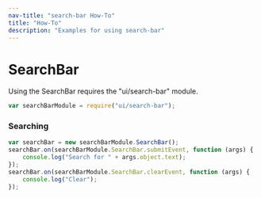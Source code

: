 ```yaml
---
nav-title: "search-bar How-To"
title: "How-To"
description: "Examples for using search-bar"
---
```

# SearchBar
Using the SearchBar requires the "ui/search-bar" module.
``` JavaScript
var searchBarModule = require("ui/search-bar");
```
### Searching
``` JavaScript
var searchBar = new searchBarModule.SearchBar();
searchBar.on(searchBarModule.SearchBar.submitEvent, function (args) {
    console.log("Search for " + args.object.text);
});
searchBar.on(searchBarModule.SearchBar.clearEvent, function (args) {
    console.log("Clear");
});
```
